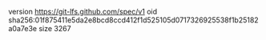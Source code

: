 version https://git-lfs.github.com/spec/v1
oid sha256:01f875411e5da2e8bcd8ccd412f1d525105d0717326925538f1b25182a0a7e3e
size 3267
